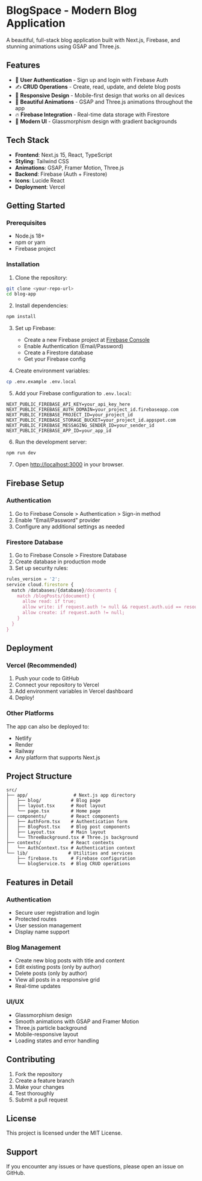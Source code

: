 # BlogSpace - Modern Blog Application

A beautiful, full-stack blog application built with Next.js, Firebase, and stunning animations using GSAP and Three.js.

## Features

- 🔐 **User Authentication** - Sign up and login with Firebase Auth
- ✍️ **CRUD Operations** - Create, read, update, and delete blog posts
- 📱 **Responsive Design** - Mobile-first design that works on all devices
- 🎨 **Beautiful Animations** - GSAP and Three.js animations throughout the app
- 🔥 **Firebase Integration** - Real-time data storage with Firestore
- 🌟 **Modern UI** - Glassmorphism design with gradient backgrounds

## Tech Stack

- **Frontend**: Next.js 15, React, TypeScript
- **Styling**: Tailwind CSS
- **Animations**: GSAP, Framer Motion, Three.js
- **Backend**: Firebase (Auth + Firestore)
- **Icons**: Lucide React
- **Deployment**: Vercel

## Getting Started

### Prerequisites

- Node.js 18+ 
- npm or yarn
- Firebase project

### Installation

1. Clone the repository:
```bash
git clone <your-repo-url>
cd blog-app
```

2. Install dependencies:
```bash
npm install
```

3. Set up Firebase:
   - Create a new Firebase project at [Firebase Console](https://console.firebase.google.com/)
   - Enable Authentication (Email/Password)
   - Create a Firestore database
   - Get your Firebase config

4. Create environment variables:
```bash
cp .env.example .env.local
```

5. Add your Firebase configuration to `.env.local`:
```env
NEXT_PUBLIC_FIREBASE_API_KEY=your_api_key_here
NEXT_PUBLIC_FIREBASE_AUTH_DOMAIN=your_project_id.firebaseapp.com
NEXT_PUBLIC_FIREBASE_PROJECT_ID=your_project_id
NEXT_PUBLIC_FIREBASE_STORAGE_BUCKET=your_project_id.appspot.com
NEXT_PUBLIC_FIREBASE_MESSAGING_SENDER_ID=your_sender_id
NEXT_PUBLIC_FIREBASE_APP_ID=your_app_id
```

6. Run the development server:
```bash
npm run dev
```

7. Open [http://localhost:3000](http://localhost:3000) in your browser.

## Firebase Setup

### Authentication
1. Go to Firebase Console > Authentication > Sign-in method
2. Enable "Email/Password" provider
3. Configure any additional settings as needed

### Firestore Database
1. Go to Firebase Console > Firestore Database
2. Create database in production mode
3. Set up security rules:

```javascript
rules_version = '2';
service cloud.firestore {
  match /databases/{database}/documents {
    match /blogPosts/{document} {
      allow read: if true;
      allow write: if request.auth != null && request.auth.uid == resource.data.authorId;
      allow create: if request.auth != null;
    }
  }
}
```

## Deployment

### Vercel (Recommended)

1. Push your code to GitHub
2. Connect your repository to Vercel
3. Add environment variables in Vercel dashboard
4. Deploy!

### Other Platforms

The app can also be deployed to:
- Netlify
- Render
- Railway
- Any platform that supports Next.js

## Project Structure

```
src/
├── app/                 # Next.js app directory
│   ├── blog/           # Blog page
│   ├── layout.tsx      # Root layout
│   └── page.tsx        # Home page
├── components/         # React components
│   ├── AuthForm.tsx    # Authentication form
│   ├── BlogPost.tsx    # Blog post components
│   ├── Layout.tsx      # Main layout
│   └── ThreeBackground.tsx # Three.js background
├── contexts/           # React contexts
│   └── AuthContext.tsx # Authentication context
└── lib/               # Utilities and services
    ├── firebase.ts     # Firebase configuration
    └── blogService.ts  # Blog CRUD operations
```

## Features in Detail

### Authentication
- Secure user registration and login
- Protected routes
- User session management
- Display name support

### Blog Management
- Create new blog posts with title and content
- Edit existing posts (only by author)
- Delete posts (only by author)
- View all posts in a responsive grid
- Real-time updates

### UI/UX
- Glassmorphism design
- Smooth animations with GSAP and Framer Motion
- Three.js particle background
- Mobile-responsive layout
- Loading states and error handling

## Contributing

1. Fork the repository
2. Create a feature branch
3. Make your changes
4. Test thoroughly
5. Submit a pull request

## License

This project is licensed under the MIT License.

## Support

If you encounter any issues or have questions, please open an issue on GitHub.